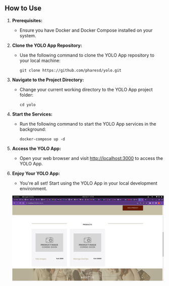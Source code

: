 ## How to Use

1. **Prerequisites:**
   - Ensure you have Docker and Docker Compose installed on your system.

2. **Clone the YOLO App Repository:**
   - Use the following command to clone the YOLO App repository to your local machine:

     ```shell
     git clone https://github.com/pharesd/yolo.git
     ```

3. **Navigate to the Project Directory:**
   - Change your current working directory to the YOLO App project folder:

     ```shell
     cd yolo
     ```

4. **Start the Services:**
   - Run the following command to start the YOLO App services in the background:

     ```shell
     docker-compose up -d
     ```

5. **Access the YOLO App:**
   - Open your web browser and visit [http://localhost:3000](http://localhost:3000) to access the YOLO App.

6. **Enjoy Your YOLO App:**
   - You're all set! Start using the YOLO App in your local development environment.

   ![Yolo app productrs screenshot](products-screenshot.png)



